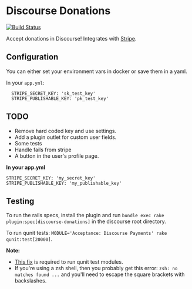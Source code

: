 # Discourse Donations

[![Build Status](https://travis-ci.org/choiceaustralia/discourse-donations.svg?branch=master)](https://travis-ci.org/choiceaustralia/discourse-donations)

Accept donations in Discourse! Integrates with [Stripe](https://stripe.com).

## Configuration

You can either set your environment vars in docker or save them in a yaml.

In your `app.yml`:

```
  STRIPE_SECRET_KEY: 'sk_test_key'
  STRIPE_PUBLISHABLE_KEY: 'pk_test_key'
```

## TODO

* Remove hard coded key and use settings.
* Add a plugin outlet for custom user fields.
* Some tests
* Handle fails from stripe
* A button in the user's profile page.

**In your app.yml**

```
STRIPE_SECRET_KEY: 'my_secret_key'
STRIPE_PUBLISHABLE_KEY: 'my_publishable_key'
```

## Testing

To run the rails specs, install the plugin and run `bundle exec rake plugin:spec[discourse-donations]` in the discourse root directory.

To run qunit tests: `MODULE='Acceptance: Discourse Payments' rake qunit:test[20000]`.

**Note:**

* [This fix](https://github.com/discourse/discourse/pull/4719) is required to run qunit test modules.
* If you're using a zsh shell, then you probably get this error: `zsh: no matches found ...` and you'll need to escape the square brackets with backslashes.
